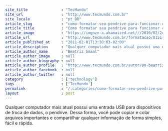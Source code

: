```yaml
---
site_title               : "TecMundo"
site_url                 : "http://www.tecmundo.com.br"
site_locale              : "pt_BR"
article_slug             : "como-formatar-seu-pendrive-para-funcionar-com-o-windows-linux-e-mac"
article_title            : "Como formatar seu pendrive para funcionar com o Windows, Linux e Mac"
article_image            : "https://imgnzn-a.akamaized.net///2016/02/24/24160104697819-t1200x480.jpg"
article_url              : "http://www.tecmundo.com.br/formatacao/8151-como-formatar-seu-pendrive-para-funcionar-com-o-windows-linux-e-mac.htm"
article_published_at     : "2011-02-01T13:38:03-02:00"
article_description      : "Qualquer computador mais atual possui uma entrada USB para dispositivos de troca de dados, o pendrive. Dessa forma, você pode copiar e colar arquivos importantes e compartilhar qualquer informação de forma simples, fácil e rápida."
article_author_name      : "Beatriz Smaal"
article_author_image     : null
article_author_biography : null
article_author_profile   : "http://www.tecmundo.com.br/autor/80-beatriz-smaal/"
article_author_facebook  : null
article_author_twitter   : null
category                 : ['technology']
tags                     : ['TecMundo']
permalink                : "/:categories/como-formatar-seu-pendrive-para-funcionar-com-o-windows-linux-e-mac/"
layout                   : post
---
```


Qualquer computador mais atual possui uma entrada USB para dispositivos de troca de dados, o pendrive. Dessa forma, você pode copiar e colar arquivos importantes e compartilhar qualquer informação de forma simples, fácil e rápida.
